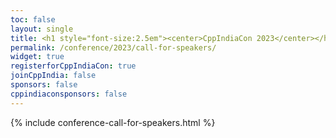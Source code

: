 ```yaml
---
toc: false
layout: single
title: <h1 style="font-size:2.5em"><center>CppIndiaCon 2023</center></h1><center><p style="font-size:1.5em">The C++ festival of India</p><center>
permalink: /conference/2023/call-for-speakers/
widget: true
registerforCppIndiaCon: true
joinCppIndia: false
sponsors: false
cppindiaconsponsors: false
---
```


{% include conference-call-for-speakers.html %}

<!-- <h1 style="font-size:2.5em"><center>CppIndiaCon 2023</center></h1><center><p style="font-size:0.75em">The C++ festival of India</p><center><p style="font-size:1.5em">Call for Speaker is closed now. -->

<!-- Thank you for showing your interest in CppIndiaCon 2022. <br><br>
We encourage you to submit your talk for our regular community talks.

[Submit for Community Talks](/callforspeakers/call_for_speakers/) <br>

[You can register for CppIndiaCon 2022 here.](/conference/2022/CppIndiaCon-reg-form/) -->

<pre>















</pre>